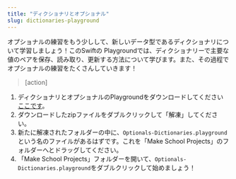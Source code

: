 ```yaml
---
title: "ディクショナリとオプショナル"
slug: dictionaries-playground
---
```


オプショナルの練習をもう少しして、新しいデータ型であるディクショナリについて学習しましょう！このSwiftの Playgroundでは、ディクショナリーで主要な値のペアを保存、読み取り、更新する方法について学びます。また、その過程でオプショナルの練習をたくさんしていきます！

> [action]
>
1. ディクショナリとオプショナルのPlaygroundをダウンロードしてください [ここです](https://github.com/MakeSchool-Tutorials/Intro-Optionals-Dictionaries-Playground/archive/swift4-japanese.zip)。
1. ダウンロードしたzipファイルをダブルクリックして「解凍」してください。
1. 新たに解凍されたフォルダーの中に、`Optionals-Dictionaries.playground`という名のファイルがあるはずです。これを「Make School Projects」のフォルダーへとドラッグしてください。
1. 「Make School Projects」フォルダーを開いて、`Optionals-Dictionaries.playground`をダブルクリックして始めましょう！
